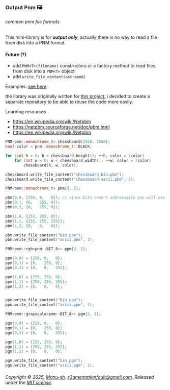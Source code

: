 ### Output Pnm :framed_picture:
###### common pnm file formats

This mini-library is for *__output only__*, actually there is no way to read a file from disk into a PNM format.

#### Future (?)
- add `PNM<T>(filename)` constructors or a factory method to read files from disk into a `PNM<T>` object
- add `write_file_content(ostream&)`


Examples: [see here](https://github.com/Manu-sh/example-opnm)

the library was originally written for [this project](https://github.com/Manu-sh/cuda-mandelbrot), i decided to create a separate repository to be able to reuse the code more easily.

Learning resources

- https://en.wikipedia.org/wiki/Netpbm
- https://netpbm.sourceforge.net/doc/pbm.html
- https://en.wikipedia.org/wiki/Netpbm

```cpp
PNM<pnm::monochrome_t> chessboard{1920, 1080};
bool color = pnm::monochrome_t::BLACK;

for (int h = 0; h < chessboard.height(); ++h, color = !color)
    for (int w = 0; w < chessboard.width(); ++w, color = !color)
        chessboard(h, w, color);

chessboard.write_file_content("chessboard-bin.pbm");
chessboard.write_file_content("chessboard-ascii.pbm", 1);

PNM<pnm::monochrome_t> pbm{3, 2};

pbm(0,0, {255, 0,   0}); // since bits aren't addressable you will use a different syntax
pbm(0,1, {0,   255, 0});
pbm(0,2, {0,   255, 0});

pbm(1,0, {255, 255, 0});
pbm(1,1, {255, 255, 255});
pbm(1,2, {0,   0,   0});

pbm.write_file_content("bin.pbm");
pbm.write_file_content("ascii.pbm", 1);

PNM<pnm::rgb<pnm::BIT_8>> ppm{3, 2};

ppm(0,0) = {255, 0,   0};
ppm(0,1) = {0,   255, 0};
ppm(0,2) = {0,   0,   255};

ppm(1,0) = {255, 255, 0};
ppm(1,1) = {255, 255, 255};
ppm(1,2) = {0,   0,   0};


ppm.write_file_content("bin.ppm");
ppm.write_file_content("ascii.ppm", 1);

PNM<pnm::grayscale<pnm::BIT_8>> pgm{3, 2};

pgm(0,0) = {255, 0,   0};
pgm(0,1) = {0,   255, 0};
pgm(0,2) = {0,   0,   255};

pgm(1,0) = {255, 255, 0};
pgm(1,1) = {255, 255, 255};
pgm(1,2) = {0,   0,   0};

pgm.write_file_content("bin.pgm");
pgm.write_file_content("ascii.pgm", 1);

```

###### Copyright © 2025, [Manu-sh](https://github.com/Manu-sh), s3gmentationfault@gmail.com. Released under the [MIT license](LICENSE).

